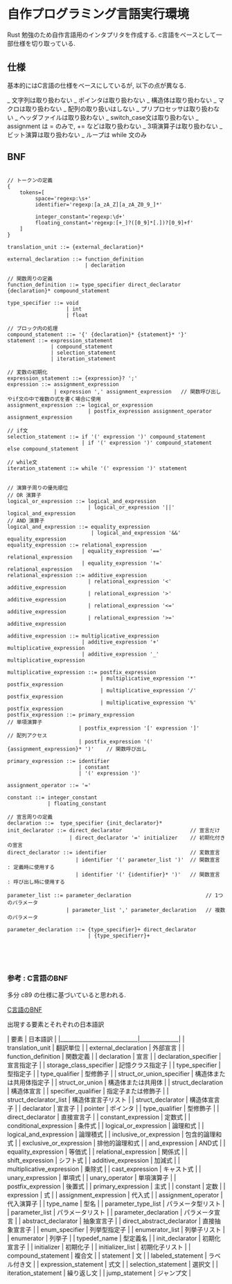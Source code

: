 # 自作プログラミング言語実行環境

Rust 勉強のため自作言語用のインタプリタを作成する.
c言語をベースとして一部仕様を切り取っている.

## 仕様

基本的にはC言語の仕様をベースにしているが, 以下の点が異なる.

_ 文字列は取り扱わない
_ ポインタは取り扱わない
_ 構造体は取り扱わない
_ マクロは取り扱わない
_ 配列の取り扱いはしない
_ プリプロセッサは取り扱わない
_ ヘッダファイルは取り扱わない
_ switch_case文は取り扱わない
_ assignment は = のみで, += などは取り扱わない
_ 3項演算子は取り扱わない
_ ビット演算は取り扱わない
_ ループは while 文のみ
## BNF

```

// トークンの定義
{
    tokens=[
         space='regexp:\s+'
         identifier='regexp:[a_zA_Z][a_zA_Z0_9_]*'

         integer_constant='regexp:\d+'
         floating_constant='regexp:[+_]?([0_9]*[.])?[0_9]+f'
    ]
}

translation_unit ::= {external_declaration}*

external_declaration ::= function_definition
                         | declaration

// 関数周りの定義
function_definition ::= type_specifier direct_declarator {declaration}* compound_statement

type_specifier ::= void
                   | int
                   | float

// ブロック内の処理
compound_statement ::= '{' {declaration}* {statement}* '}'
statement ::= expression_statement
              | compound_statement
              | selection_statement
              | iteration_statement

// 変数の初期化
expression_statement ::= {expression}? ';'
expression ::= assignment_expression    
               | expression ',' assignment_expression   // 関数呼び出しやif文の中で複数の式を書く場合に使用
assignment_expression ::= logical_or_expression
                          | postfix_expression assignment_operator assignment_expression

// if文
selection_statement ::= if '(' expression ')' compound_statement
                        | if '(' expression ')' compound_statement else compound_statement
                        
// while文
iteration_statement ::= while '(' expression ')' statement

                          
// 演算子周りの優先順位
// OR 演算子
logical_or_expression ::= logical_and_expression
                          | logical_or_expression '||' logical_and_expression
// AND 演算子
logical_and_expression ::= equality_expression
                           | logical_and_expression '&&' equality_expression
equality_expression ::= relational_expression
                        | equality_expression '==' relational_expression
                        | equality_expression '!=' relational_expression
relational_expression ::= additive_expression
                          | relational_expression '<' additive_expression
                          | relational_expression '>' additive_expression
                          | relational_expression '<=' additive_expression
                          | relational_expression '>=' additive_expression

additive_expression ::= multiplicative_expression
                        | additive_expression '+' multiplicative_expression
                        | additive_expression '_' multiplicative_expression

multiplicative_expression ::= postfix_expression
                              | multiplicative_expression '*' postfix_expression
                              | multiplicative_expression '/' postfix_expression
                              | multiplicative_expression '%' postfix_expression
postfix_expression ::= primary_expression                                       // 単項演算子
                       | postfix_expression '[' expression ']'                  // 配列アクセス
                       | postfix_expression '(' {assignment_expression}* ')'    // 関数呼び出し

primary_expression ::= identifier
                       | constant
                       | '(' expression ')'

assignment_operator ::= '='

constant ::= integer_constant
             | floating_constant

// 宣言周りの定義
declaration ::=  type_specifier {init_declarator}*
init_declarator ::= direct_declarator                      // 宣言だけ
                    | direct_declarator '=' initializer    // 初期化付きの宣言
direct_declarator ::= identifier                           // 変数宣言 
                      | identifier '(' parameter_list ')'  // 関数宣言 : 定義時に使用する
                      | identifier '(' {identifier}* ')'   // 関数宣言 : 呼び出し時に使用する
                      
parameter_list ::= parameter_declaration                        // 1つのパラメータ
                   | parameter_list ',' parameter_declaration   // 複数のパラメータ

parameter_declaration ::= {type_specifier}+ direct_declarator
                          | {type_specifierr}+               





```

### 参考 : C言語のBNF

多分 c89 の仕様に基づいていると思われる.

[C言語のBNF](https://gist.githubusercontent.com/arslancharyev31/c48d18d8f917ffe217a0e23eb3535957/raw/45c6f49d927adf288aa3ac9fb0b88d2d569ed691/C_v1.bnf)

出現する要素とそれぞれの日本語訳

| 要素                         | 日本語訳         |
|____________________________|______________|
| translation_unit           | 翻訳単位         |
| external_declaration       | 外部宣言         |
| function_definition        | 関数定義         |
| declaration                | 宣言           |
| declaration_specifier      | 宣言指定子        |
| storage_class_specifier    | 記憶クラス指定子     |
| type_specifier             | 型指定子         |
| type_qualifier             | 型修飾子         |
| struct_or_union_specifier  | 構造体または共用体指定子 |
| struct_or_union            | 構造体または共用体    |
| struct_declaration         | 構造体宣言        |
| specifier_qualifier        | 指定子または修飾子    |
| struct_declarator_list     | 構造体宣言子リスト    |
| struct_declarator          | 構造体宣言子       |
| declarator                 | 宣言子          |
| pointer                    | ポインタ         |
| type_qualifier             | 型修飾子         |
| direct_declarator          | 直接宣言子        |
| constant_expression        | 定数式          |
| conditional_expression     | 条件式          |
| logical_or_expression      | 論理和式         |
| logical_and_expression     | 論理積式         |
| inclusive_or_expression    | 包含的論理和式      |
| exclusive_or_expression    | 排他的論理和式      |
| and_expression             | AND式         |
| equality_expression        | 等価式          |
| relational_expression      | 関係式          |
| shift_expression           | シフト式         |
| additive_expression        | 加減式          |
| multiplicative_expression  | 乗除式          |
| cast_expression            | キャスト式        |
| unary_expression           | 単項式          |
| unary_operator             | 単項演算子        |
| postfix_expression         | 後置式          |
| primary_expression         | 主式           |
| constant                   | 定数           |
| expression                 | 式            |
| assignment_expression      | 代入式          |
| assignment_operator        | 代入演算子        |
| type_name                  | 型名           |
| parameter_type_list        | パラメータ型リスト    |
| parameter_list             | パラメータリスト     |
| parameter_declaration      | パラメータ宣言      |
| abstract_declarator        | 抽象宣言子        |
| direct_abstract_declarator | 直接抽象宣言子      |
| enum_specifier             | 列挙型指定子       |
| enumerator_list            | 列挙子リスト       |
| enumerator                 | 列挙子          |
| typedef_name               | 型定義名         |
| init_declarator            | 初期化宣言子       |
| initializer                | 初期化子         |
| initializer_list           | 初期化子リスト      |
| compound_statement         | 複合文          |
| statement                  | 文            |
| labeled_statement          | ラベル付き文       |
| expression_statement       | 式文           |
| selection_statement        | 選択文          |
| iteration_statement        | 繰り返し文        |
| jump_statement             | ジャンプ文        |
